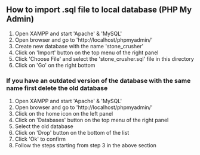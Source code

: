 ## How to import .sql file to local database (PHP My Admin)
1. Open XAMPP and start 'Apache' & 'MySQL'
2. Open browser and go to 'http://localhost/phpmyadmin/'
3. Create new database with the name 'stone_crusher'
4. Click on 'Import' button on the top menu of the right panel
5. Click 'Choose File' and select the 'stone_crusher.sql' file in this directory
6. Click on 'Go' on the right bottom

### If you have an outdated version of the database with the same name first delete the old database
1. Open XAMPP and start 'Apache' & 'MySQL'
2. Open browser and go to 'http://localhost/phpmyadmin/'
3. Click on the home icon on the left panel
4. Click on 'Databases' button on the top menu of the right panel
5. Select the old database
6. Click on 'Drop' button on the bottom of the list
7. Click 'Ok' to confirm
8. Follow the steps starting from step 3 in the above section
